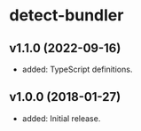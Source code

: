 # detect-bundler

## v1.1.0 (2022-09-16)

- added: TypeScript definitions.

## v1.0.0 (2018-01-27)

- added: Initial release.